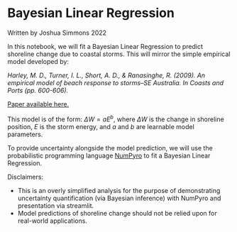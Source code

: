 # Bayesian Linear Regression

Written by Joshua Simmons 2022

In this notebook, we will fit a Bayesian Linear Regression to predict shoreline change due to coastal storms. This will mirror the simple empirical model developed by:

*Harley, M. D., Turner, I. L., Short, A. D., & Ranasinghe, R. (2009). An empirical model of beach response to storms–SE Australia. In Coasts and Ports (pp. 600-606).*

[Paper available here.](https://www.researchgate.net/profile/Mitchell-Harley/publication/267506992_An_empirical_model_of_beach_response_to_storms_-_SE_Australia/links/5cd8eb9f458515712ea6801f/An-empirical-model-of-beach-response-to-storms-SE-Australia.pdf)

This model is of the form: $\Delta W=aE^b$, where $\Delta W$ is the change in shoreline position, $E$ is the storm energy, and $a$ and $b$ are learnable model parameters.

To provide uncertainty alongside the model prediction, we will use the probabilistic programming language [NumPyro](https://numpyro.readthedocs.io/en/stable/) to fit a Bayesian Linear Regression.

Disclaimers:

- This is an overly simplified analysis for the purpose of demonstrating uncertainty quantification (via Bayesian inference) with NumPyro and presentation via streamlit.
- Model predictions of shoreline change should not be relied upon for real-world applications.
